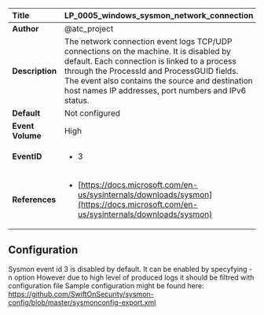 | Title            | LP_0005_windows_sysmon_network_connection                                                                     |
|:-----------------|:--------------------------------------------------------------------------------|
| **Author**       | @atc_project                                                                      |
| **Description**  | The network connection event logs TCP/UDP connections on the machine.  It is disabled by default. Each connection is linked to a process  through the ProcessId and ProcessGUID fields. The event also contains  the source and destination host names IP addresses, port numbers and IPv6 status.                                                               |
| **Default**      | Not configured                                                                   |
| **Event Volume** | High                                                                    |
| **EventID**      | <ul><li>3</li></ul>         |
| **References**   | <ul><li>[https://docs.microsoft.com/en-us/sysinternals/downloads/sysmon](https://docs.microsoft.com/en-us/sysinternals/downloads/sysmon)</li></ul> |



## Configuration

Sysmon event id 3 is disabled by default. 
It can be enabled by specyfying -n option
However due to high level of produced logs it should be filtred with configuration file
Sample configuration might be found here: https://github.com/SwiftOnSecurity/sysmon-config/blob/master/sysmonconfig-export.xml

